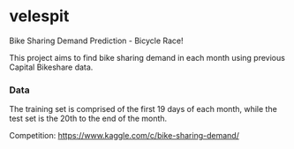 # velespit
Bike Sharing Demand Prediction - Bicycle Race!

This project aims to find bike sharing demand in each month using previous Capital Bikeshare data. 

### Data
The training set is comprised of the first 19 days of each month, while the test set is the 20th to the end of the month.

Competition: https://www.kaggle.com/c/bike-sharing-demand/